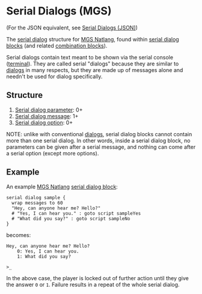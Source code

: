 # Serial Dialogs (MGS)

(For the JSON equivalent, see [Serial Dialogs (JSON)](../dialogs/serial_dialogs_json))

The [serial dialog](../dialogs/serial_dialogs) structure for [MGS Natlang](../mgs/mgs_natlang), found within [serial dialog blocks](../mgs/serial_dialog_block) (and related [combination blocks](../mgs/combination_block)).

Serial dialogs contain text meant to be shown via the serial console ([terminal](../hardware/terminal)). They are called serial "dialogs" because they are similar to [dialogs](../dialogs) in many respects, but they are made up of messages alone and needn't be used for dialog specifically.

## Structure

1. [Serial dialog parameter](../mgs/serial_dialog_parameters_mgs): 0+
2. [Serial dialog message](../mgs/serial_dialog_messages_mgs): 1+
3. [Serial dialog option](../mgs/serial_dialog_options_mgs): 0+

NOTE: unlike with conventional [dialogs](../dialogs), serial dialog blocks cannot contain more than one serial dialog. In other words, inside a serial dialog block, no parameters can be given after a serial message, and nothing can come after a serial option (except more options).

## Example

An example [MGS Natlang](../mgs/mgs_natlang) [serial dialog block](../mgs/serial_dialog_block):

```mgs
serial dialog sample {
  wrap messages to 60
  "Hey, can anyone hear me? Hello?"
  # "Yes, I can hear you." : goto script sampleYes
  # "What did you say?" : goto script sampleNo
}
```

becomes:

```
Hey, can anyone hear me? Hello?
    0: Yes, I can hear you.
    1: What did you say?

>_
```

In the above case, the player is locked out of further action until they give the answer `0` or `1`. Failure results in a repeat of the whole serial dialog.
